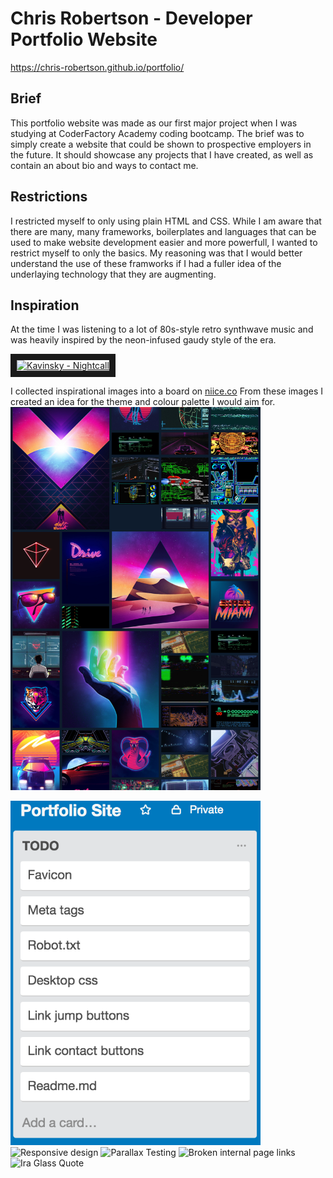 # Chris Robertson - Developer Portfolio Website

https://chris-robertson.github.io/portfolio/

## Brief
This portfolio website was made as our first major project when I was studying at CoderFactory Academy coding bootcamp. The brief was to simply create a website that could be shown to prospective employers in the future. It should showcase any projects that I have created, as well as contain an about bio and ways to contact me.

## Restrictions
I restricted myself to only using plain HTML and CSS. While I am aware that there are many, many frameworks, boilerplates and languages that can be used to make website development easier and more powerfull, I wanted to restrict myself to only the basics. My reasoning was that I would better understand the use of these framworks if I had a fuller idea of the underlaying technology that they are augmenting.

## Inspiration
At the time I was listening to a lot of 80s-style retro synthwave music and was heavily inspired by the neon-infused gaudy style of the era.

<a href="http://www.youtube.com/watch?feature=player_embedded&v=MV_3Dpw-BRY
" target="_blank"><img src="http://img.youtube.com/vi/MV_3Dpw-BRY/0.jpg" 
alt="Kavinsky - Nightcall" width="400" height="270" border="10" /></a>

I collected inspirational images into a board on [niice.co](https://niice.co/m/4dbeb203f69cb87f0b3b8c04d6e8d6d7)
From these images I created an idea for the theme and colour palette I would aim for.
<img src="https://github.com/Chris-Robertson/portfolio/blob/master/images/readme/niice_inspiration_board.png" alt="niice.co inspiration board" width="400" />

<img src="https://github.com/Chris-Robertson/portfolio/blob/master/images/readme/portfolio_trello.png" alt="niice.co inspiration board" width="400" />

<img src="https://github.com/Chris-Robertson/portfolio/blob/master/images/readme/responsive_design_01.gif" alt="Responsive design" width="400" />

<img src="https://github.com/Chris-Robertson/portfolio/blob/master/images/readme/parallax_testing_01.gif" alt="Parallax Testing" width="400" />

<img src="https://github.com/Chris-Robertson/portfolio/blob/master/images/readme/jump_links_broken_01.gif" alt="Broken internal page links" width="400" />

<img src="https://github.com/Chris-Robertson/portfolio/blob/master/images/readme/ira_glass_quote_02.gif" alt="Ira Glass Quote" width="400" />

